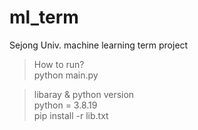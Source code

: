 # ml_term
Sejong Univ. machine learning term project

>How to run?   
>python main.py
   
>libaray & python version   
>python = 3.8.19   
>pip install -r lib.txt   